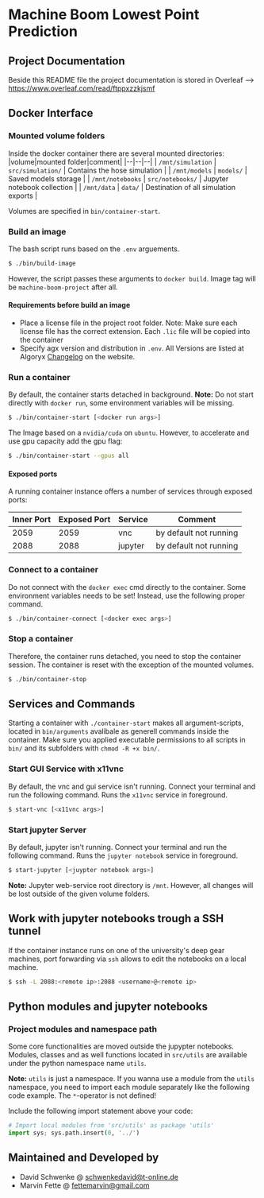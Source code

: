 # Machine Boom Lowest Point Prediction
## Project Documentation
Beside this README file the project documentation is stored in Overleaf --> https://www.overleaf.com/read/ftppxzzkjsmf

## Docker Interface
### Mounted volume folders
Inside the docker container there are several mounted directories:
|volume|mounted folder|comment|
|--|--|--|
| `/mnt/simulation` | `src/simulation/` | Contains the hose simulation |
| `/mnt/models` | `models/` | Saved models storage |
| `/mnt/notebooks` | `src/notebooks/` | Jupyter notebook collection |
| `/mnt/data` | `data/` | Destination of all simulation exports |

Volumes are specified in `bin/container-start`.

### Build an image
The bash script runs based on the `.env` arguements.
```bash
$ ./bin/build-image
```
However, the script passes these arguments to `docker build`. Image tag will be `machine-boom-project` after all.

#### Requirements before build an image
- Place a license file in the project root folder. Note: Make sure each license file has the correct extension. Each `.lic` file will be copied into the container
- Specify agx version and distribution in `.env`. All Versions are listed at Algoryx [Changelog](https://www.algoryx.se/documentation/complete/agx/tags/latest/doc/UserManual/source/changelog.html) on the website.

### Run a container
By default, the container starts detached in background. **Note:** Do not start directly with `docker run`, 
some environment variables will be missing. 
```bash
$ ./bin/container-start [<docker run args>]
```

The Image based on a `nvidia/cuda` on `ubuntu`. However, to accelerate and use gpu capacity add the gpu flag:
```bash
$ ./bin/container-start --gpus all
```

#### Exposed ports
A running container instance offers a number of services through exposed ports:

|Inner Port|Exposed Port|Service|Comment|
|--|--|--|--|
|2059|2059|vnc|by default not running|
|2088|2088|jupyter|by default not running|


### Connect to a container
Do not connect with the `docker exec` cmd directly to the container. Some environment variables needs to be set! Instead,
use the following proper command.
```bash
$ ./bin/container-connect [<docker exec args>]
```

### Stop a container
Therefore, the container runs detached, you need to stop the container session.
The container is reset with the exception of the mounted volumes.
```bash
$ ./bin/container-stop
```

## Services and Commands
Starting a container with `./container-start` makes all argument-scripts, located in `bin/arguments` avalibale as generell commands inside the container. Make sure you applied executable permissions to all scripts in `bin/` and its subfolders with `chmod -R +x bin/`. 

### Start GUI Service with x11vnc
By default, the vnc and gui service isn't running. Connect your terminal and run the following command. Runs the `x11vnc` service in foreground.
```bash
$ start-vnc [<x11vnc args>]
```
### Start jupyter Server
By default, jupyter isn't running. Connect your terminal and run the following command. Runs the `jupyter notebook` service in foreground.
```bash
$ start-jupyter [<juypter notebook args>]
```
**Note:** Jupyter web-service root directory is `/mnt`. However, all changes will be lost outside of the given volume folders.

## Work with jupyter notebooks trough a SSH tunnel
If the container instance runs on one of the university's deep gear machines, port forwarding via `ssh` allows to edit the notebooks on a local machine.
```bash
$ ssh -L 2088:<remote ip>:2088 <username>@<remote ip>
```

## Python modules and jupyter notebooks
### Project modules and namespace path
Some core functionalities are moved outside the jupypter notebooks. Modules, classes and as well functions located in `src/utils` are available under the python namespace name `utils`. 

**Note:** `utils` is just a namespace. If you wanna use a module from the `utils` namespace, you need to import each module separately like the following code example. The `*`-operator is not defined!

Include the following import statement above your code:
```python
# Import local modules from 'src/utils' as package 'utils'
import sys; sys.path.insert(0, '../')
```

## Maintained and Developed by
- David Schwenke @ schwenkedavid@t-online.de
- Marvin Fette @ fettemarvin@gmail.com
